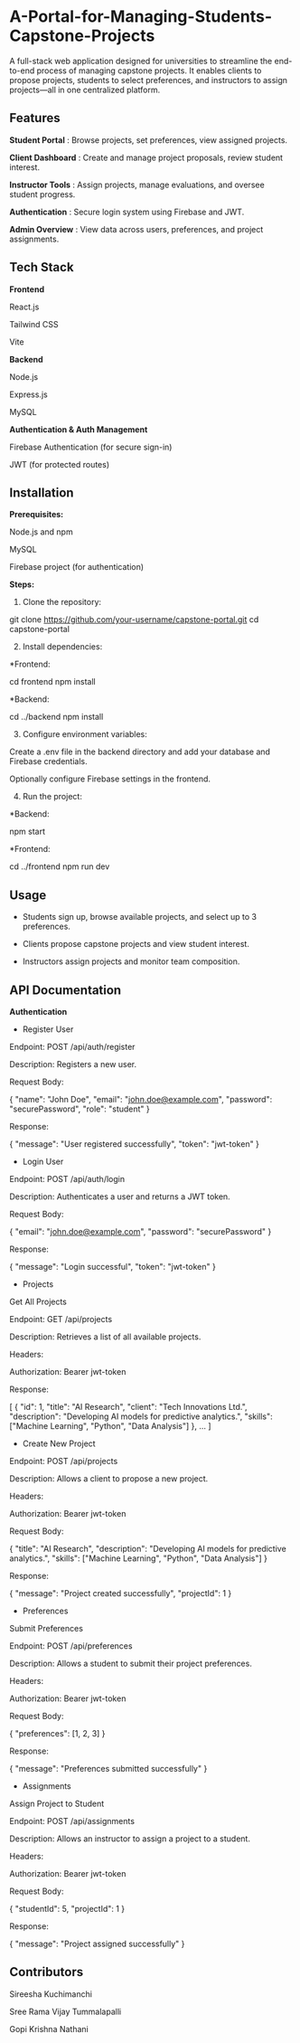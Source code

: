 # A-Portal-for-Managing-Students-Capstone-Projects

A full-stack web application designed for universities to streamline the end-to-end process of managing capstone projects. It enables clients to propose projects, students to select preferences, and instructors to assign projects—all in one centralized platform.


## Features

**Student Portal** : Browse projects, set preferences, view assigned projects.

**Client Dashboard** : Create and manage project proposals, review student interest.

**Instructor Tools** : Assign projects, manage evaluations, and oversee student progress.

**Authentication** : Secure login system using Firebase and JWT.

**Admin Overview** : View data across users, preferences, and project assignments.


## Tech Stack

**Frontend**

React.js

Tailwind CSS

Vite


**Backend** 

Node.js

Express.js

MySQL


**Authentication & Auth Management**

Firebase Authentication (for secure sign-in)

JWT (for protected routes)


## Installation

**Prerequisites:**

Node.js and npm

MySQL

Firebase project (for authentication)


**Steps:**

1. Clone the repository:

git clone https://github.com/your-username/capstone-portal.git
cd capstone-portal


2. Install dependencies:

*Frontend:

cd frontend
npm install

*Backend:

cd ../backend
npm install



3. Configure environment variables:

Create a .env file in the backend directory and add your database and Firebase credentials.

Optionally configure Firebase settings in the frontend.



4. Run the project:

*Backend:

npm start

*Frontend:

cd ../frontend
npm run dev


## Usage

* Students sign up, browse available projects, and select up to 3 preferences.

* Clients propose capstone projects and view student interest.

* Instructors assign projects and monitor team composition.



## API Documentation

**Authentication**

* Register User

Endpoint: POST /api/auth/register

Description: Registers a new user.

Request Body:

{
  "name": "John Doe",
  "email": "john.doe@example.com",
  "password": "securePassword",
  "role": "student"
}

Response:

{
  "message": "User registered successfully",
  "token": "jwt-token"
}


* Login User

Endpoint: POST /api/auth/login

Description: Authenticates a user and returns a JWT token.

Request Body:

{
  "email": "john.doe@example.com",
  "password": "securePassword"
}

Response:

{
  "message": "Login successful",
  "token": "jwt-token"
}



* Projects

Get All Projects

Endpoint: GET /api/projects

Description: Retrieves a list of all available projects.

Headers:

Authorization: Bearer jwt-token

Response:

[
  {
    "id": 1,
    "title": "AI Research",
    "client": "Tech Innovations Ltd.",
    "description": "Developing AI models for predictive analytics.",
    "skills": ["Machine Learning", "Python", "Data Analysis"]
  },
  ...
]


* Create New Project

Endpoint: POST /api/projects

Description: Allows a client to propose a new project.

Headers:

Authorization: Bearer jwt-token

Request Body:

{
  "title": "AI Research",
  "description": "Developing AI models for predictive analytics.",
  "skills": ["Machine Learning", "Python", "Data Analysis"]
}

Response:

{
  "message": "Project created successfully",
  "projectId": 1
}



* Preferences

Submit Preferences

Endpoint: POST /api/preferences

Description: Allows a student to submit their project preferences.

Headers:

Authorization: Bearer jwt-token

Request Body:

{
  "preferences": [1, 2, 3]
}

Response:

{
  "message": "Preferences submitted successfully"
}



* Assignments

Assign Project to Student

Endpoint: POST /api/assignments

Description: Allows an instructor to assign a project to a student.

Headers:

Authorization: Bearer jwt-token

Request Body:

{
  "studentId": 5,
  "projectId": 1
}

Response:

{
  "message": "Project assigned successfully"
}

## Contributors

Sireesha Kuchimanchi

Sree Rama Vijay Tummalapalli

Gopi Krishna Nathani

